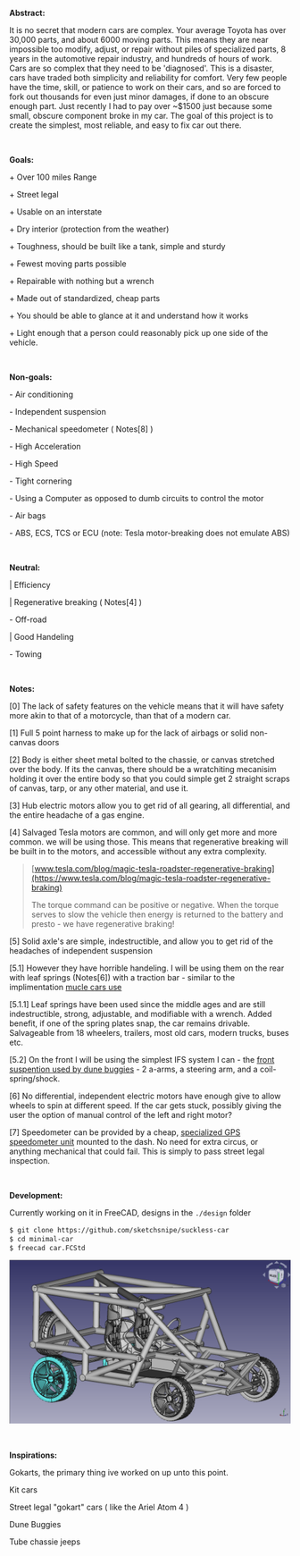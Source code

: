 **Abstract:**

It is no secret that modern cars are complex. Your average Toyota has over 30,000 parts, and about 6000 moving parts. This means they are near impossible too modify, adjust, or repair without piles of specialized parts, 8 years in the automotive repair industry, and hundreds of hours of work. Cars are so complex that they need to be 'diagnosed'. This is a disaster, cars have traded both simplicity and reliability for comfort. Very few people have the time, skill, or patience to work on their cars, and so are forced to fork out thousands for even just minor damages, if done to an obscure enough part. Just recently I had to pay over \~$1500 just because some small, obscure component broke in my car. The goal of this project is to create the simplest, most reliable, and easy to fix car out there.

&#x200B;


**Goals:**

\+ Over 100 miles Range

\+ Street legal

\+ Usable on an interstate

\+ Dry interior (protection from the weather)

\+ Toughness, should be built like a tank, simple and sturdy

\+ Fewest moving parts possible

\+ Repairable with nothing but a wrench

\+ Made out of standardized, cheap parts

\+ You should be able to glance at it and understand how it works

\+ Light enough that a person could reasonably pick up one side of the vehicle.

&#x200B;


**Non-goals:**

\- Air conditioning

\- Independent suspension

\- Mechanical speedometer ( Notes\[8\] )

\- High Acceleration

\- High Speed

\- Tight cornering

\- Using a Computer as opposed to dumb circuits to control the motor

\- Air bags

\- ABS, ECS, TCS or ECU (note: Tesla motor-breaking does not emulate ABS)

&#x200B;


**Neutral:**

\| Efficiency

\| Regenerative breaking ( Notes\[4\] )

\- Off-road

\| Good Handeling

\- Towing

&#x200B;


**Notes:**

\[0\] The lack of safety features on the vehicle means that it will have safety more akin to that of a motorcycle, than that of a modern car.

\[1\] Full 5 point harness to make up for the lack of airbags or solid non-canvas doors

\[2\] Body is either sheet metal bolted to the chassie, or canvas stretched over the body. If its the canvas, there should be a wratchiting mecanisim holding it over the entire body so that you could simple get 2 straight scraps of canvas, tarp, or any other material, and use it.

\[3\] Hub electric motors allow you to get rid of all gearing, all differential, and the entire headache of a gas engine.

\[4\] Salvaged Tesla motors are common, and will only get more and more common. we will be using those. This means that regenerative breaking will be built in to the motors, and accessible without any extra complexity.

> [www.tesla.com/blog/magic-tesla-roadster-regenerative-braking](https://www.tesla.com/blog/magic-tesla-roadster-regenerative-braking)  
>  
>The torque command can be positive or negative. When the torque serves to slow the vehicle then energy is returned to the battery and presto - we have regenerative braking!

\[5\] Solid axle's are simple, indestructible, and allow you to get rid of the headaches of independent suspension

\[5.1\] However they have horrible handeling. I will be using them on the rear with leaf springs (Notes[6]) with a traction bar - similar to the implimentation [mucle cars use](https://www.dragzine.com/tech-stories/chassis-safety/how-to-going-fast-with-leaf-spring-suspensions/)

\[5.1.1\] Leaf springs have been used since the middle ages and are still indestructible, strong, adjustable, and modifiable with a wrench. Added benefit, if one of the spring plates snap, the car remains drivable. Salvageable from 18 wheelers, trailers, most old cars, modern trucks, buses etc.

\[5.2\] On the front I will be using the simplest IFS system I can - the [front suspention used by dune buggies](https://www.texasdesertracing.com/wp-content/uploads/2014/02/Class-10.jpg) - 2 a-arms, a steering arm, and a coil-spring/shock.

\[6\] No differential, independent electric motors have enough give to allow wheels to spin at different speed. If the car gets stuck, possibly giving the user the option of manual control of the left and right motor?

\[7\] Speedometer can be provided by a cheap, [specialized GPS speedometer unit](https://www.amazon.com/TIMPROVE-Universal-Speedometer-Windshield-Motorcycle/dp/B07KZ2HT4S/ref=sr_1_3?crid=2E5EMV9BP1R8P&dchild=1&keywords=gps+speedometer&qid=1619624700&sprefix=gps+spe%2Cgarden%2C175&sr=8-3) mounted to the dash. No need for extra circus, or anything mechanical that could fail. This is simply to pass street legal inspection.

&#x200B;


**Development:**

Currently working on it in FreeCAD, designs in the ``./design`` folder

```
$ git clone https://github.com/sketchsnipe/suckless-car
$ cd minimal-car
$ freecad car.FCStd
```

![street-rail](./car.png)

&#x200B;


**Inspirations:**

Gokarts, the primary thing ive worked on up unto this point.

Kit cars

Street legal "gokart" cars ( like the Ariel Atom 4 )

Dune Buggies

Tube chassie jeeps
